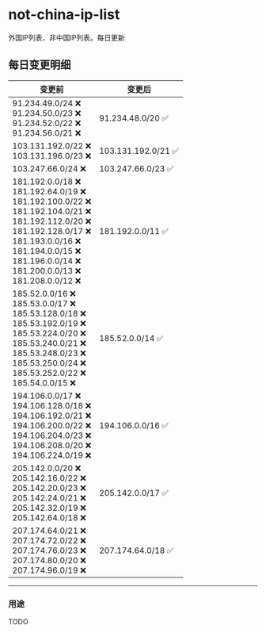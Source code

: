 # not-china-ip-list
外国IP列表、非中国IP列表。每日更新

每日变更明细
--------------------
|  变更前   | 变更后 |
|  ----  | ----  |
|  91.234.49.0/24 :x: <br> 91.234.50.0/23 :x: <br> 91.234.52.0/22 :x: <br> 91.234.56.0/21 :x: <br> | 91.234.48.0/20 :white_check_mark: | 
|  103.131.192.0/22 :x: <br> 103.131.196.0/23 :x: <br> | 103.131.192.0/21 :white_check_mark: | 
|  103.247.66.0/24 :x:  | 103.247.66.0/23 :white_check_mark: | 
|  181.192.0.0/18 :x: <br> 181.192.64.0/19 :x: <br> 181.192.100.0/22 :x: <br> 181.192.104.0/21 :x: <br> 181.192.112.0/20 :x: <br> 181.192.128.0/17 :x: <br> 181.193.0.0/16 :x: <br> 181.194.0.0/15 :x: <br> 181.196.0.0/14 :x: <br> 181.200.0.0/13 :x: <br> 181.208.0.0/12 :x: <br> | 181.192.0.0/11 :white_check_mark: | 
|  185.52.0.0/16 :x: <br> 185.53.0.0/17 :x: <br> 185.53.128.0/18 :x: <br> 185.53.192.0/19 :x: <br> 185.53.224.0/20 :x: <br> 185.53.240.0/21 :x: <br> 185.53.248.0/23 :x: <br> 185.53.250.0/24 :x: <br> 185.53.252.0/22 :x: <br> 185.54.0.0/15 :x: <br> | 185.52.0.0/14 :white_check_mark: | 
|  194.106.0.0/17 :x: <br> 194.106.128.0/18 :x: <br> 194.106.192.0/21 :x: <br> 194.106.200.0/22 :x: <br> 194.106.204.0/23 :x: <br> 194.106.208.0/20 :x: <br> 194.106.224.0/19 :x: <br> | 194.106.0.0/16 :white_check_mark: | 
|  205.142.0.0/20 :x: <br> 205.142.16.0/22 :x: <br> 205.142.20.0/23 :x: <br> 205.142.24.0/21 :x: <br> 205.142.32.0/19 :x: <br> 205.142.64.0/18 :x: <br> | 205.142.0.0/17 :white_check_mark: | 
|  207.174.64.0/21 :x: <br> 207.174.72.0/22 :x: <br> 207.174.76.0/23 :x: <br> 207.174.80.0/20 :x: <br> 207.174.96.0/19 :x: <br> | 207.174.64.0/18 :white_check_mark: | 

--------------------
### 用途
TODO

